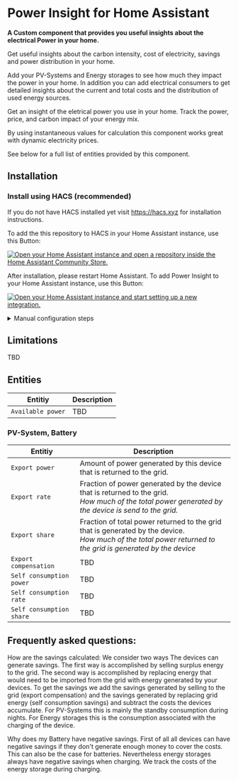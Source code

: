 # Power Insight for Home Assistant

**A Custom component that provides you useful insights about the electrical Power in your home.**

Get useful insights about the carbon intensity, cost of electricity, savings and power distribution in your home.

Add your PV-Systems and Energy storages to see how much they impact the power in your home. In addition you can add electrical consumers to get detailed insights about the current and total costs and the distribution of used energy sources.

Get an insight of the eletrical power you use in your home. Track the power, price, and carbon impact of your energy mix.

By using instantaneous values for calculation this component works great with dynamic electricity prices.

See below for a full list of entities provided by this component.

## Installation
### Install using HACS (recommended)
If you do not have HACS installed yet visit https://hacs.xyz for installation instructions.

To add the this repository to HACS in your Home Assistant instance, use this Button:

[![Open your Home Assistant instance and open a repository inside the Home Assistant Community Store.](https://my.home-assistant.io/badges/hacs_repository.svg)](https://my.home-assistant.io/redirect/hacs_repository/?owner=Hoffmann77&repository=ha-power-insight&category=Integration)

After installation, please restart Home Assistant. To add Power Insight to your Home Assistant instance, use this Button:

[![Open your Home Assistant instance and start setting up a new integration.](https://my.home-assistant.io/badges/config_flow_start.svg)](https://my.home-assistant.io/redirect/config_flow_start/?domain=power_insight)

<details>
<summary>Manual configuration steps</summary>

### Semi-Manual Installation with HACS
1. Go HACS integrations section.
2. Click on the 3 dots in the top right corner.
3. Select "Custom repositories"
4. Add the URL (https://github.com/hoffmann77/ha-power-insight) to the repository.
5. Select the integration category.
6. Click the "ADD" button.
7. Now you are able to download the integration

## Manual Installation
1. Access the GitHub repository for this integration.
2. Download the ZIP file of the repository and extract its contents.
3. Copy the "power_insight" folder into the custom_components directory located typically at /config/custom_components/ in your Home Assistant directory.

## Restart Home Assistant
1. Restart your Home Assistant.

## Add Integration
1. Navigate to Settings > Devices & Services.
2. Click Add Integration and search for "Power Insight".
3. Select the Power Insight integration to initiate setup.

</details>



## Limitations
TBD

## Entities

| Entitiy | Description |
| ---- | ---- |
| `Available power`| TBD |

### PV-System, Battery

| Entitiy | Description |
| ---- | ---- |
| `Export power`| Amount of power generated by this device that is returned to the grid. |
| `Export rate` | Fraction of power generated by the device that is returned to the grid. <br/> *How much of the total power generated by the device is send to the grid.* |
| `Export share` | Fraction of total power returned to the grid that is generated by the device. <br/> *How much of the total power returned to the grid is generated by the device* |
| `Export compensation` | TBD |
| `Self consumption power`| TBD |
| `Self consumption rate` | TBD |
| `Self consumption share` | TBD |

## Frequently asked questions:

How are the savings calculated:
We consider two ways The devices can generate savings. The first way is accomplished by selling surplus energy to the grid.
The second way is accomplished by replacing energy that would need to be imported from the grid with energy generated by your devices.
To get the savings we add the savings generated by selling to the grid (export compensation) and the savings generated by replacing grid energy (self consumption savings) and subtract the costs the devices accumulate. For PV-Systems this is mainly the standby consumption during nights. For Energy storages this is the consumption associated with the charging of the device.

Why does my Battery have negative savings.
First of all all devices can have negative savings if they don't generate enough money to cover the costs. This can also be the case for batteries. Nevertheless energy storages always have negative savings when charging. We track the costs of the energy storage during charging.








